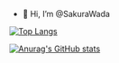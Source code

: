 - 👋 Hi, I’m @SakuraWada

[![Top Langs](https://github-readme-stats.vercel.app/api/top-langs/?username={SakuraWada})](https://github.com/anuraghazra/github-readme-stats)

[![Anurag's GitHub stats](https://github-readme-stats.vercel.app/api?username={SakuraWada})](https://github.com/anuraghazra/github-readme-stats)
